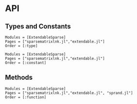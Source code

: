 # API

## Types and Constants


```@autodocs
Modules = [ExtendableSparse]
Pages = ["sparsematrixlnk.jl","extendable.jl"]
Order = [:type]
```

```@autodocs
Modules = [ExtendableSparse]
Pages = ["sparsematrixlnk.jl","extendable.jl"]
Order = [:constant]
```
## Methods

```@autodocs
Modules = [ExtendableSparse]
Pages = ["sparsematrixlnk.jl","extendable.jl", "sprand.jl"]
Order = [:function]
```
